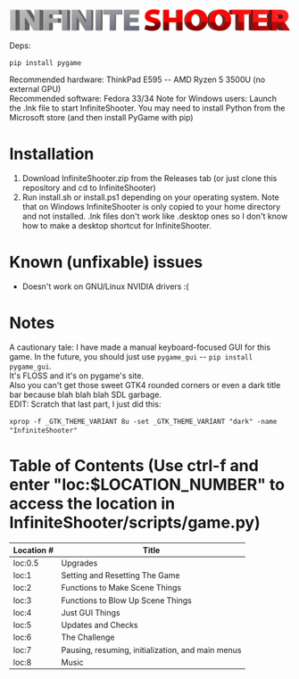 ![InfiniteShooter](InfiniteShooter/models/renders/logo.png)

Deps:
```
pip install pygame
```

Recommended hardware: ThinkPad E595 -- AMD Ryzen 5 3500U (no external GPU)  
Recommended software: Fedora 33/34
Note for Windows users: Launch the .lnk file to start InfiniteShooter. You may need to install Python from the Microsoft store (and then install PyGame with pip)

# Installation
1. Download InfiniteShooter.zip from the Releases tab (or just clone this repository and cd to InfiniteShooter)
2. Run install.sh or install.ps1 depending on your operating system.
Note that on Windows InfiniteShooter is only copied to your home directory and not installed. .lnk files don't work like .desktop ones so I don't know how to make a desktop shortcut for InfiniteShooter.

# Known (unfixable) issues
- Doesn't work on GNU/Linux NVIDIA drivers :(

# Notes
A cautionary tale: I have made a manual keyboard-focused GUI for this game. In the future, you should just use ``pygame_gui`` -- ``pip install pygame_gui``.  
It's FLOSS and it's on pygame's site.  
Also you can't get those sweet GTK4 rounded corners or even a dark title bar because blah blah blah SDL garbage.  
EDIT: Scratch that last part, I just did this:
```
xprop -f _GTK_THEME_VARIANT 8u -set _GTK_THEME_VARIANT "dark" -name "InfiniteShooter"
```

# Table of Contents (Use ctrl-f and enter "loc:$LOCATION_NUMBER" to access the location in InfiniteShooter/scripts/game.py)
| Location # | Title                                             |
| ---------- | ------------------------------------------------- |
| loc:0.5    | Upgrades                                          |
| loc:1      | Setting and Resetting The Game                    |
| loc:2      | Functions to Make Scene Things                    |
| loc:3      | Functions to Blow Up Scene Things                 |
| loc:4      | Just GUI Things                                   |
| loc:5      | Updates and Checks                                |
| loc:6      | The Challenge                                     |
| loc:7      | Pausing, resuming, initialization, and main menus |
| loc:8      | Music                                             |
